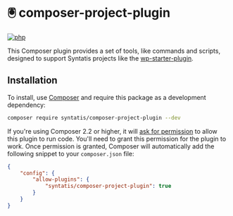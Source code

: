 # 🖲 composer-project-plugin

[![php](https://github.com/syntatis/composer-project-plugin/actions/workflows/php.yml/badge.svg)](https://github.com/syntatis/composer-project-plugin/actions/workflows/php.yml)

This Composer plugin provides a set of tools, like commands and scripts, designed to support Syntatis projects like the [wp-starter-plugin](https://github.com/syntatis/wp-starter-plugin).

## Installation

To install, use [Composer](https://getcomposer.org/) and require this package as a development dependency:

```bash
composer require syntatis/composer-project-plugin --dev
```

If you're using Composer 2.2 or higher, it will [ask for permission](https://blog.packagist.com/composer-2-2/#more-secure-plugin-execution) to allow this plugin to run code. You'll need to grant this permission for the plugin to work. Once permission is granted, Composer will automatically add the following snippet to your `composer.json` file:

```json
{
	"config": {
		"allow-plugins": {
			"syntatis/composer-project-plugin": true
		}
	}
}
```
